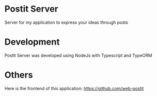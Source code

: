 # Postit Server
Server for my application to express your ideas through posts
# Development
Postit Server was developed using NodeJs with Typescript and TypeORM
# Others
Here is the frontend of this application: https://github.com/web-postit
